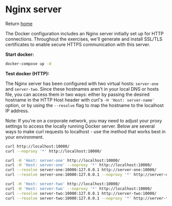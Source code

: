 # Nginx server

Return [home](../README.md)

The Docker configuration includes an Nginx server initially set up for HTTP connections. Throughout the exercises, we'll generate and install SSL/TLS certificates to enable secure HTTPS communication with this server.

**Start docker:**
```bash
docker-compose up -d
```

**Test docker (HTTP):**

The Nginx server has been configured with two virtual hosts: `server-one` and `server-two`. Since these hostnames aren't in your local DNS or hosts file, you can access them in two ways: either by passing the desired hostname in the HTTP Host header with curl's `-H 'Host: server-name'` option, or by using the `--resolve` flag to map the hostname to the localhost IP address.

Note: If you're on a corporate network, you may need to adjust your proxy settings to access the locally running Docker server. Below are several ways to make curl requests to localhost - use the method that works best in your environment.

```bash
curl http://localhost:10000/
curl --noproxy '*' http://localhost:10000/

curl -H 'Host: server-one' http://localhost:10000/
curl -H 'Host: server-one' --noproxy '*' http://localhost:10000/
curl --resolve server-one:10000:127.0.0.1 http://server-one:10000/
curl --resolve server-one:10000:127.0.0.1 --noproxy '*' http://server-one:10000/

curl -H 'Host: server-two' http://localhost:10000/
curl -H 'Host: server-two' --noproxy '*' http://localhost:10000/
curl --resolve server-two:10000:127.0.0.1 http://server-two:10000/
curl --resolve server-two:10000:127.0.0.1 --noproxy '*' http://server-two:10000/
```
